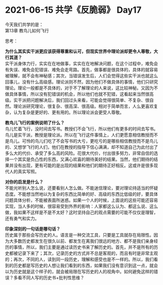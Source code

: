 # 2021-06-15 共学《反脆弱》 Day17
今天我们共学的是：  
第13章 教鸟儿如何飞行

思考：

**为什么其实实⼲派更应该获得尊重和认可，但现实世界中理论派却更令⼈尊敬，⼤⾏其道？**  
实干派身体力行，实实在在地做事，实实在在地解决问题，在这个过程中，难免会有失误、难免会犯错误、难免会走弯路。首先，做事都是很具体的，具体的就容易被理解，就不会有神秘感；其次，当错误发生后，人们会觉得这些实干派也就这么回事儿，没有什么高级感。理论派则不然，因为他们不做具体的事情，他们只研究理论。理论一般都是不具体的，对于不了解理论的人来说，这比较神秘。又因为不做具体事情，所以没有犯错误的机会，所以他们也就不犯错，这看起来当然很高级。实干派把问题解决后，我们回过头来看，可能会觉得很简单、不复杂、很自然。理论派研究理论，很复杂、很高深、很高级。相对于简单而言，人么更喜欢复杂，认为复杂是更好的、更有用的。所以理论派会更受人尊敬。

**教⻦⼉⻜⾏的案例说明了什么？**  
鸟儿忙着飞行，没时间去写书。教授们不会飞行，所以他们有更多的时间去写书。鸟儿是实干派，教授是理论派。所以在飞行这件事情上，人们更愿意相信教授而不是鸟儿。可怜的鸟儿们吃了不会写书的大亏，更吃亏的是哪些相信教授而不是鸟儿的、又想学飞行的人们，他们在教授的指导下信心满满，却不知道自己为此付出了多么大的代价、承受了多么高的风险。花很大代价，付出很多努力，非常自信的选择一个其实是负凸性的东西，又满心欢喜的期待美好的结果。当然，他们期待的结果并没有出现，更有可能的是出现的结果和他们的期待正好相反。这或许是很多现代人的真实写照。

**对你的启发是什么？**  
不能光听别人怎么说，还要看别人怎么做。不能迷信理论，要对理论持适当的怀疑态度。不能想当然地以为复杂的东西比简单的好、高级的东西比低级的好，要具体问题具体分析，不能被表面所迷惑。如果一个人的时候，上面说的这些可能还容易实现，当人多的时候，很容易受到外界的影响：人家都这么认为、都这么说、这么做，我如果不这样是不是不太好？这时坚持自己的观点需要的可能不仅仅是理智，还有勇气和实力。

**印象深刻的⼀句话是哪句话？**  
历史属于那些会写历史的人。语言是一种交流工具，只要是工具就存在局限性。因为大多数历史都发生在很久以前、都发生在离我们很远的地方、都不是我们亲身经历的事情，所以，我们主要是通过读历史书来了解历史的。首先，并不是所有的历史都被记录下来了；其次，记录历史的方式并不总是客观的，而且有时是非常主观的；再次，不同的人，读到同一段历史，理解和感受也是不一样的。所以，我们看到的历史都是写历史的人想让我们看到的东西，如果我们没有意识到这一点，就会以为历史就是这个样子的，就会被局限在写历史的人的视角中。如何避免这样的错误？多看不同人写的历史书+批判性思维？
